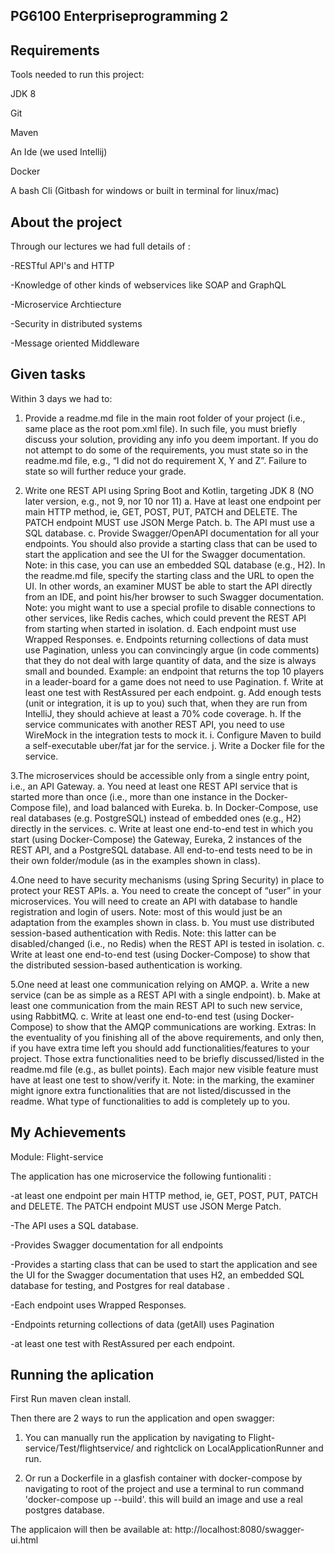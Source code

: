 ## PG6100 Enterpriseprogramming 2

## Requirements

Tools needed to run this project:

JDK 8

Git

Maven

An Ide (we used Intellij)

Docker

A bash Cli (Gitbash for windows or built in terminal for linux/mac)


 ## About the project
 
 Through our lectures we had full details of :
 
 -RESTful API's and HTTP
 
 -Knowledge of other kinds of webservices like SOAP and GraphQL
 
 -Microservice Archtiecture
 
 -Security in distributed systems
 
 -Message oriented Middleware
 
 
 

## Given tasks

Within 3 days we had to:
1. Provide a readme.md file in the main root folder of your project (i.e., same place as
the root pom.xml file). In such file, you must briefly discuss your solution, providing
any info you deem important. If you do not attempt to do some of the requirements,
you must state so in the readme.md file, e.g., “I did not do requirement X, Y and Z”.
Failure to state so will further reduce your grade.

2. Write one REST API using Spring Boot and Kotlin, targeting JDK 8 (NO later version,
e.g., not 9, nor 10 nor 11)
a. Have at least one endpoint per main HTTP method, ie, GET, POST, PUT,
PATCH and DELETE. The PATCH endpoint MUST use JSON Merge Patch.
b. The API must use a SQL database.
c. Provide Swagger/OpenAPI documentation for all your endpoints. You should
also provide a starting class that can be used to start the application and see
the UI for the Swagger documentation. Note: in this case, you can use an
embedded SQL database (e.g., H2). In the readme.md file, specify the starting
class and the URL to open the UI. In other words, an examiner MUST be able
to start the API directly from an IDE, and point his/her browser to such
Swagger documentation. Note: you might want to use a special profile to
disable connections to other services, like Redis caches, which could prevent
the REST API from starting when started in isolation.
d. Each endpoint must use Wrapped Responses.
e. Endpoints returning collections of data must use Pagination, unless you can
convincingly argue (in code comments) that they do not deal with large
quantity of data, and the size is always small and bounded. Example: an
endpoint that returns the top 10 players in a leader-board for a game does not
need to use Pagination.
f. Write at least one test with RestAssured per each endpoint.
g. Add enough tests (unit or integration, it is up to you) such that, when they are
run from IntelliJ, they should achieve at least a 70% code coverage.
h. If the service communicates with another REST API, you need to use
WireMock in the integration tests to mock it.
i. Configure Maven to build a self-executable uber/fat jar for the service.
j. Write a Docker file for the service.

3.The microservices should be accessible only from a single entry point, i.e., an API
Gateway.
a. You need at least one REST API service that is started more than once (i.e.,
more than one instance in the Docker-Compose file), and load balanced with
Eureka.
b. In Docker-Compose, use real databases (e.g. PostgreSQL) instead of
embedded ones (e.g., H2) directly in the services.
c. Write at least one end-to-end test in which you start (using Docker-Compose)
the Gateway, Eureka, 2 instances of the REST API, and a PostgreSQL
database. All end-to-end tests need to be in their own folder/module (as in the
examples shown in class).

4.One need to have security mechanisms (using Spring Security) in place to protect
your REST APIs.
a. You need to create the concept of “user” in your microservices. You will need
to create an API with database to handle registration and login of users. Note:
most of this would just be an adaptation from the examples shown in class.
b. You must use distributed session-based authentication with Redis. Note: this
latter can be disabled/changed (i.e., no Redis) when the REST API is tested in
isolation.
c. Write at least one end-to-end test (using Docker-Compose) to show that the
distributed session-based authentication is working.

5.One need at least one communication relying on AMQP.
a. Write a new service (can be as simple as a REST API with a single endpoint).
b. Make at least one communication from the main REST API to such new
service, using RabbitMQ.
c. Write at least one end-to-end test (using Docker-Compose) to show that the
AMQP communications are working.
Extras: In the eventuality of you finishing all of the above requirements, and only then,
if you have extra time left you should add functionalities/features to your project.
Those extra functionalities need to be briefly discussed/listed in the readme.md file
(e.g., as bullet points). Each major new visible feature must have at least one test to
show/verify it. Note: in the marking, the examiner might ignore extra functionalities
that are not listed/discussed in the readme. What type of functionalities to add is
completely up to you.

## My Achievements

Module: Flight-service

The application has one microservice the following funtionaliti :

-at least one endpoint per main HTTP method, ie, GET, POST, PUT,
PATCH and DELETE. The PATCH endpoint MUST use JSON Merge Patch.

-The API uses a SQL database.

-Provides Swagger documentation for all endpoints

-Provides a starting class that can be used to start the application and see
 the UI for the Swagger documentation that uses H2, an embedded SQL database for testing, and Postgres for real database  .
 
-Each endpoint uses Wrapped Responses.

-Endpoints returning collections of data (getAll) uses Pagination
 
-at least one test with RestAssured per each endpoint.
 
 
 
 ## Running the aplication
 First Run maven clean install.
 
 Then there are 2 ways to run the application and open swagger:
 
 1.  You can manually run the application by navigating to Flight-service/Test/flightservice/
   and rightclick on LocalApplicationRunner and run.
   
   
 2.  Or run a Dockerfile in a  glasfish container with docker-compose by navigating to root of the project and use a terminal      to run command 'docker-compose up --build'. this will build an image and use a real postgres database.
 
 The applicaion will  then be available at: http://localhost:8080/swagger-ui.html
  
 

